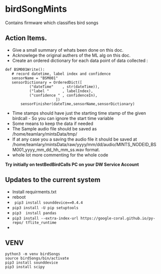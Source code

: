# birdSongMints
Contains firmware which classifies bird songs

## Action Items.
 - Give a small summary of whats been done on this doc. 
 - Acknowlege the original authers of the ML alg on this doc.
 - Create an ordered dictionary for each data point of data collected :
 ```
 def BSM001Write():
    # record datetime, label index and confidence
    sensorName = "BSM001"
    sensorDictionary = OrderedDict([
            ("dateTime"    , str(dateTime)),
            ("label "      , labelIndex),
            ("confidence " , confidenceIn),
                        ])    
        sensorFinisher(dateTime,sensorName,sensorDictionary)  
 
 ```
 - Time stamps should have just the starting time stamp of the given birdcall - So you can ignore the start time variable
 - Some means to keep the data if needed 
 - The Sample audio file should be saved as /home/teamlary/mintsData/tmp/ 
 - If at any case  you a saving the audio file it should be saved at /home/teamlary/mintsData/raw/yyyy/mm/dd/audio/MINTS_NODEID_BSM001_yyyy_mm_dd_hh_mm_ss.wav
format. 
- whole lot more commenting for the whole code

**Try initially on testBedBirdCalls PC on your DW Service Account**

## Updates to the current system

- Install requirments.txt
- reboot 
- ``` pip3 install sounddevice==0.4.4```
- ``` pip3 install -U pip setuptools ```
- ``` pip3  install pandas ```
- ``` pip3 install --extra-index-url https://google-coral.github.io/py-repo/ tflite_runtime ```
- 

## VENV 

  ```
  python3 -m venv birdSongs
  source birdSongs/bin/activate
  pip3 install sounddevice
  pip3 install scipy
  
  
  ```
